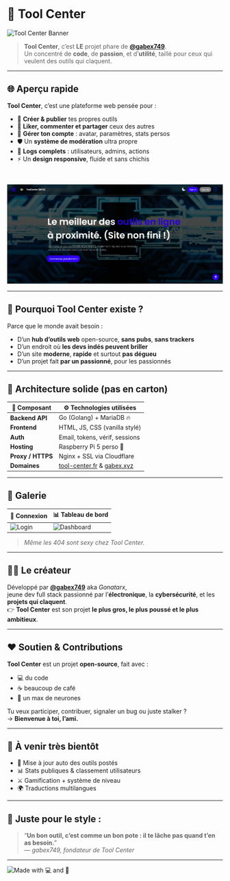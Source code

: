 # 🚀 **Tool Center**

![Tool Center Banner](./frontend/assets/Bannière-TC.png)

> **Tool Center**, c’est **LE** projet phare de **[@gabex749](https://github.com/gabex749)**.  
> Un concentré de **code**, de **passion**, et d’**utilité**, taillé pour ceux qui veulent des outils qui claquent.

---

## 🌐 **Aperçu rapide**

**Tool Center**, c’est une plateforme web pensée pour :
- 🔧 **Créer & publier** tes propres outils
- 💬 **Liker, commenter et partager** ceux des autres
- 👤 **Gérer ton compte** : avatar, paramètres, stats persos
- 🛡️ Un **système de modération** ultra propre
- 📜 **Logs complets** : utilisateurs, admins, actions
- ⚡ Un **design responsive**, fluide et sans chichis

<br/>

![Preview Interface](./frontend/assets/demo-preview.png)

---

## 🧠 **Pourquoi Tool Center existe ?**

Parce que le monde avait besoin :
- D’un **hub d’outils web** open-source, **sans pubs**, **sans trackers**
- D’un endroit où **les devs indés peuvent briller**
- D’un site **moderne**, **rapide** et surtout **pas dégueu**
- D’un projet fait **par un passionné**, pour les passionnés

---

## 🧱 **Architecture solide (pas en carton)**

| 🧩 Composant       | ⚙️ Technologies utilisées             |
|-------------------|-------------------------------------|
| **Backend API**   | Go (Golang) + MariaDB 🔥             |
| **Frontend**      | HTML, JS, CSS (vanilla stylé)       |
| **Auth**          | Email, tokens, vérif, sessions      |
| **Hosting**       | Raspberry Pi 5 perso 💪              |
| **Proxy / HTTPS** | Nginx + SSL via Cloudflare          |
| **Domaines**      | [tool-center.fr](https://tool-center.fr) & [gabex.xyz](https://gabex.xyz) |

---

## 📸 **Galerie**

| 🔐 Connexion                         | 📊 Tableau de bord                  |
|-------------------------------------|------------------------------------|
| ![Login](./assets/login.png)        | ![Dashboard](./assets/dashboard.png) |

> _Même les 404 sont sexy chez Tool Center._

---

## 🧙‍♂️ **Le créateur**

Développé par **[@gabex749](https://github.com/gabex749)** aka *Gonatarx*,  
jeune dev full stack passionné par l’**électronique**, la **cybersécurité**, et les **projets qui claquent**.  
👉 **Tool Center** est son projet **le plus gros, le plus poussé et le plus ambitieux**.

---

## ❤️ **Soutien & Contributions**

**Tool Center** est un projet **open-source**, fait avec :
- 💻 du code
- ☕ beaucoup de café
- 🧠 un max de neurones

Tu veux participer, contribuer, signaler un bug ou juste stalker ?  
→ **Bienvenue à toi, l’ami.**

---

## 🔮 **À venir très bientôt**

- 🔄 Mise à jour auto des outils postés
- 📊 Stats publiques & classement utilisateurs
- ⚔️ Gamification + système de niveau
- 🌍 Traductions multilangues

---

## 🎨 **Juste pour le style :**

> “**Un bon outil, c’est comme un bon pote : il te lâche pas quand t’en as besoin.**”  
> — *gabex749, fondateur de Tool Center*

---

![Made with 💻 and 🧠](./assets/footer.png)
